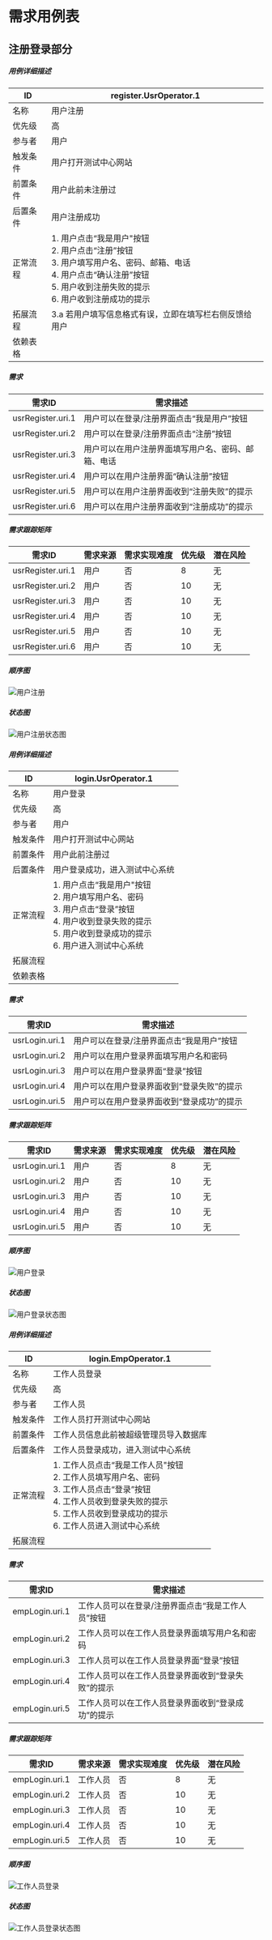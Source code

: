 # 需求用例表

## 注册登录部分



##### 用例详细描述

| ID       | register.UsrOperator.1                                       |
| -------- | ------------------------------------------------------------ |
| 名称     | 用户注册                                                     |
| 优先级   | 高                                                           |
| 参与者   | 用户                                                         |
| 触发条件 | 用户打开测试中心网站                                         |
| 前置条件 | 用户此前未注册过                                             |
| 后置条件 | 用户注册成功                                                 |
| 正常流程 | 1. 用户点击“我是用户"按钮<br />2. 用户点击“注册”按钮<br />3. 用户填写用户名、密码、邮箱、电话<br />4. 用户点击“确认注册”按钮<br />5. 用户收到注册失败的提示<br />6. 用户收到注册成功的提示 |
| 拓展流程 | 3.a 若用户填写信息格式有误，立即在填写栏右侧反馈给用户       |
| 依赖表格 |                                                              |

##### 需求

| 需求ID            | 需求描述                                           |
| ----------------- | -------------------------------------------------- |
| usrRegister.uri.1 | 用户可以在登录/注册界面点击“我是用户”按钮          |
| usrRegister.uri.2 | 用户可以在登录/注册界面点击“注册”按钮              |
| usrRegister.uri.3 | 用户可以在用户注册界面填写用户名、密码、邮箱、电话 |
| usrRegister.uri.4 | 用户可以在用户注册界面“确认注册”按钮               |
| usrRegister.uri.5 | 用户可以在用户注册界面收到“注册失败”的提示         |
| usrRegister.uri.6 | 用户可以在用户注册界面收到“注册成功”的提示         |

##### 需求跟踪矩阵

| 需求ID            | 需求来源 | 需求实现难度 | 优先级 | 潜在风险 |
| ----------------- | -------- | ------------ | ------ | -------- |
| usrRegister.uri.1 | 用户     | 否           | 8      | 无       |
| usrRegister.uri.2 | 用户     | 否           | 10     | 无       |
| usrRegister.uri.3 | 用户     | 否           | 10     | 无       |
| usrRegister.uri.4 | 用户     | 否           | 10     | 无       |
| usrRegister.uri.5 | 用户     | 否           | 10     | 无       |
| usrRegister.uri.6 | 用户     | 否           | 10     | 无       |

##### 顺序图

![用户注册](image/用户注册.png)

##### 状态图

![用户注册状态图](image/用户注册状态图.png)

##### 用例详细描述

| ID       | login.UsrOperator.1                                          |
| -------- | ------------------------------------------------------------ |
| 名称     | 用户登录                                                     |
| 优先级   | 高                                                           |
| 参与者   | 用户                                                         |
| 触发条件 | 用户打开测试中心网站                                         |
| 前置条件 | 用户此前注册过                                               |
| 后置条件 | 用户登录成功，进入测试中心系统                               |
| 正常流程 | 1. 用户点击“我是用户"按钮<br />2. 用户填写用户名、密码<br />3. 用户点击“登录”按钮<br />4. 用户收到登录失败的提示<br />5. 用户收到登录成功的提示<br />6. 用户进入测试中心系统 |
| 拓展流程 |                                                              |
| 依赖表格 |                                                              |

##### 需求

| 需求ID         | 需求描述                                   |
| -------------- | ------------------------------------------ |
| usrLogin.uri.1 | 用户可以在登录/注册界面点击“我是用户”按钮  |
| usrLogin.uri.2 | 用户可以在用户登录界面填写用户名和密码     |
| usrLogin.uri.3 | 用户可以在用户登录界面“登录”按钮           |
| usrLogin.uri.4 | 用户可以在用户登录界面收到“登录失败”的提示 |
| usrLogin.uri.5 | 用户可以在用户登录界面收到“登录成功”的提示 |

##### 需求跟踪矩阵

| 需求ID         | 需求来源 | 需求实现难度 | 优先级 | 潜在风险 |
| -------------- | -------- | ------------ | ------ | -------- |
| usrLogin.uri.1 | 用户     | 否           | 8      | 无       |
| usrLogin.uri.2 | 用户     | 否           | 10     | 无       |
| usrLogin.uri.3 | 用户     | 否           | 10     | 无       |
| usrLogin.uri.4 | 用户     | 否           | 10     | 无       |
| usrLogin.uri.5 | 用户     | 否           | 10     | 无       |

##### 顺序图

![用户登录](image/用户登录.png)

##### 状态图

![用户登录状态图](image/用户登录状态图.png)

##### 用例详细描述

| ID       | login.EmpOperator.1                                          |
| -------- | ------------------------------------------------------------ |
| 名称     | 工作人员登录                                                 |
| 优先级   | 高                                                           |
| 参与者   | 工作人员                                                     |
| 触发条件 | 工作人员打开测试中心网站                                     |
| 前置条件 | 工作人员信息此前被超级管理员导入数据库                       |
| 后置条件 | 工作人员登录成功，进入测试中心系统                           |
| 正常流程 | 1. 工作人员点击“我是工作人员"按钮<br />2. 工作人员填写用户名、密码<br />3. 工作人员点击“登录”按钮<br />4. 工作人员收到登录失败的提示<br />5. 工作人员收到登录成功的提示<br />6. 工作人员进入测试中心系统 |
| 拓展流程 |                                                              |

##### 需求

| 需求ID         | 需求描述                                           |
| -------------- | -------------------------------------------------- |
| empLogin.uri.1 | 工作人员可以在登录/注册界面点击“我是工作人员”按钮  |
| empLogin.uri.2 | 工作人员可以在工作人员登录界面填写用户名和密码     |
| empLogin.uri.3 | 工作人员可以在工作人员登录界面“登录”按钮           |
| empLogin.uri.4 | 工作人员可以在工作人员登录界面收到“登录失败”的提示 |
| empLogin.uri.5 | 工作人员可以在工作人员登录界面收到“登录成功”的提示 |

##### 需求跟踪矩阵

| 需求ID         | 需求来源 | 需求实现难度 | 优先级 | 潜在风险 |
| -------------- | -------- | ------------ | ------ | -------- |
| empLogin.uri.1 | 工作人员 | 否           | 8      | 无       |
| empLogin.uri.2 | 工作人员 | 否           | 10     | 无       |
| empLogin.uri.3 | 工作人员 | 否           | 10     | 无       |
| empLogin.uri.4 | 工作人员 | 否           | 10     | 无       |
| empLogin.uri.5 | 工作人员 | 否           | 10     | 无       |

##### 顺序图

![工作人员登录](image/工作人员登录.png)

##### 状态图

![工作人员登录状态图](image/工作人员登录状态图.png)

